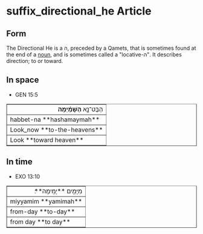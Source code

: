 # suffix_directional_he Article

## Form
The Directional He is a ה, preceded by a Qamets, that is sometimes found at the end of a [noun](https://git.door43.org/Door43/en-uhg/src/master/content/noun/02.md), and is sometimes called a "locative-ה". It describes direction; to or toward.

## In space

* GEN 15:5
<table border="1" class="docutils">
<colgroup>
<col width="100%" />
</colgroup>
<tbody valign="top">
<tr class="row-odd" align="right"><td>הַבֶּט־נָ֣א <b>הַשָּׁמַ֗יְמָה</b></td>
</tr>
<tr class="row-even"><td>habbet-na **hashamaymah**</td>
</tr>
<tr class="row-odd"><td>Look_now **to-the-heavens**</td>
</tr>
<tr class="row-even"><td>Look **toward heaven**</td>
</tr>
</tbody>
</table>
	
## In time

* EXO 13:10
<table border="1" class="docutils">
<colgroup>
<col width="100%" />
</colgroup>
<tbody valign="top">
<tr class="row-odd" align="right"><td>מִיָּמִ֖ים **יָמִֽימָה**׃</td>
</tr>
<tr class="row-even"><td>miyyamim **yamimah**</td>
</tr>
<tr class="row-odd"><td>from-day **to-day**</td>
</tr>
<tr class="row-even"><td>from day **to day**</td>
</tr>
</tbody>
</table>